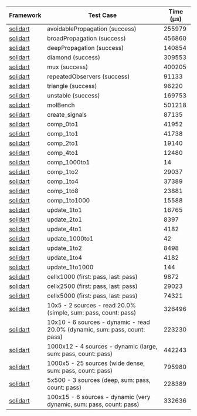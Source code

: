 | Framework | Test Case | Time (μs) |
| --- | --- | --- |
| [solidart](https://github.com/nank1ro/solidart) | avoidablePropagation (success) | 255979 |
| [solidart](https://github.com/nank1ro/solidart) | broadPropagation (success) | 456860 |
| [solidart](https://github.com/nank1ro/solidart) | deepPropagation (success) | 140854 |
| [solidart](https://github.com/nank1ro/solidart) | diamond (success) | 309553 |
| [solidart](https://github.com/nank1ro/solidart) | mux (success) | 400205 |
| [solidart](https://github.com/nank1ro/solidart) | repeatedObservers (success) | 91133 |
| [solidart](https://github.com/nank1ro/solidart) | triangle (success) | 96220 |
| [solidart](https://github.com/nank1ro/solidart) | unstable (success) | 169753 |
| [solidart](https://github.com/nank1ro/solidart) | molBench | 501218 |
| [solidart](https://github.com/nank1ro/solidart) | create_signals | 87135 |
| [solidart](https://github.com/nank1ro/solidart) | comp_0to1 | 41952 |
| [solidart](https://github.com/nank1ro/solidart) | comp_1to1 | 41738 |
| [solidart](https://github.com/nank1ro/solidart) | comp_2to1 | 19140 |
| [solidart](https://github.com/nank1ro/solidart) | comp_4to1 | 12480 |
| [solidart](https://github.com/nank1ro/solidart) | comp_1000to1 | 14 |
| [solidart](https://github.com/nank1ro/solidart) | comp_1to2 | 29037 |
| [solidart](https://github.com/nank1ro/solidart) | comp_1to4 | 37389 |
| [solidart](https://github.com/nank1ro/solidart) | comp_1to8 | 23881 |
| [solidart](https://github.com/nank1ro/solidart) | comp_1to1000 | 15588 |
| [solidart](https://github.com/nank1ro/solidart) | update_1to1 | 16765 |
| [solidart](https://github.com/nank1ro/solidart) | update_2to1 | 8397 |
| [solidart](https://github.com/nank1ro/solidart) | update_4to1 | 4182 |
| [solidart](https://github.com/nank1ro/solidart) | update_1000to1 | 42 |
| [solidart](https://github.com/nank1ro/solidart) | update_1to2 | 8498 |
| [solidart](https://github.com/nank1ro/solidart) | update_1to4 | 4182 |
| [solidart](https://github.com/nank1ro/solidart) | update_1to1000 | 144 |
| [solidart](https://github.com/nank1ro/solidart) | cellx1000 (first: pass, last: pass) | 9872 |
| [solidart](https://github.com/nank1ro/solidart) | cellx2500 (first: pass, last: pass) | 29023 |
| [solidart](https://github.com/nank1ro/solidart) | cellx5000 (first: pass, last: pass) | 74321 |
| [solidart](https://github.com/nank1ro/solidart) | 10x5 - 2 sources - read 20.0% (simple, sum: pass, count: pass) | 326496 |
| [solidart](https://github.com/nank1ro/solidart) | 10x10 - 6 sources - dynamic - read 20.0% (dynamic, sum: pass, count: pass) | 223230 |
| [solidart](https://github.com/nank1ro/solidart) | 1000x12 - 4 sources - dynamic (large, sum: pass, count: pass) | 442243 |
| [solidart](https://github.com/nank1ro/solidart) | 1000x5 - 25 sources (wide dense, sum: pass, count: pass) | 795980 |
| [solidart](https://github.com/nank1ro/solidart) | 5x500 - 3 sources (deep, sum: pass, count: pass) | 228389 |
| [solidart](https://github.com/nank1ro/solidart) | 100x15 - 6 sources - dynamic (very dynamic, sum: pass, count: pass) | 332636 |
